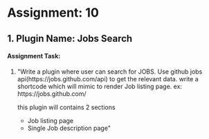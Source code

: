 # Assignment: 10
## 1. Plugin Name: Jobs Search
#### Assignment Task:
<ol>
<li>
"Write a plugin where user can search for JOBS. Use github jobs api(https://jobs.github.com/api) to get the relevant data.
write a shortcode which will mimic to render Job listing page. ex: https://jobs.github.com/

this plugin will contains 2 sections
* Job listing page
* Single Job description page"
</li>
</ol>
<br>